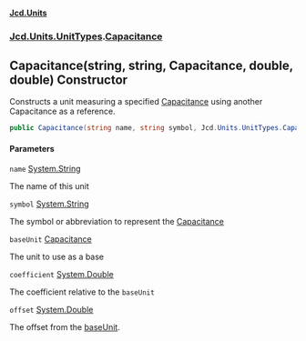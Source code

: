 #### [Jcd.Units](index.md 'index')
### [Jcd.Units.UnitTypes](Jcd.Units.UnitTypes.md 'Jcd.Units.UnitTypes').[Capacitance](Jcd.Units.UnitTypes.Capacitance.md 'Jcd.Units.UnitTypes.Capacitance')

## Capacitance(string, string, Capacitance, double, double) Constructor

Constructs a unit measuring a specified [Capacitance](Jcd.Units.UnitTypes.Capacitance.md 'Jcd.Units.UnitTypes.Capacitance') using another Capacitance as a reference.

```csharp
public Capacitance(string name, string symbol, Jcd.Units.UnitTypes.Capacitance baseUnit, double coefficient, double offset=0.0);
```
#### Parameters

<a name='Jcd.Units.UnitTypes.Capacitance.Capacitance(string,string,Jcd.Units.UnitTypes.Capacitance,double,double).name'></a>

`name` [System.String](https://docs.microsoft.com/en-us/dotnet/api/System.String 'System.String')

The name of this unit

<a name='Jcd.Units.UnitTypes.Capacitance.Capacitance(string,string,Jcd.Units.UnitTypes.Capacitance,double,double).symbol'></a>

`symbol` [System.String](https://docs.microsoft.com/en-us/dotnet/api/System.String 'System.String')

The symbol or abbreviation to represent the [Capacitance](Jcd.Units.UnitTypes.Capacitance.md 'Jcd.Units.UnitTypes.Capacitance')

<a name='Jcd.Units.UnitTypes.Capacitance.Capacitance(string,string,Jcd.Units.UnitTypes.Capacitance,double,double).baseUnit'></a>

`baseUnit` [Capacitance](Jcd.Units.UnitTypes.Capacitance.md 'Jcd.Units.UnitTypes.Capacitance')

The unit to use as a base

<a name='Jcd.Units.UnitTypes.Capacitance.Capacitance(string,string,Jcd.Units.UnitTypes.Capacitance,double,double).coefficient'></a>

`coefficient` [System.Double](https://docs.microsoft.com/en-us/dotnet/api/System.Double 'System.Double')

The coefficient relative to the `baseUnit`

<a name='Jcd.Units.UnitTypes.Capacitance.Capacitance(string,string,Jcd.Units.UnitTypes.Capacitance,double,double).offset'></a>

`offset` [System.Double](https://docs.microsoft.com/en-us/dotnet/api/System.Double 'System.Double')

The offset from the [baseUnit](Jcd.Units.UnitTypes.Capacitance.Capacitance(string,string,Jcd.Units.UnitTypes.Capacitance,double,double).md#Jcd.Units.UnitTypes.Capacitance.Capacitance(string,string,Jcd.Units.UnitTypes.Capacitance,double,double).baseUnit 'Jcd.Units.UnitTypes.Capacitance.Capacitance(string, string, Jcd.Units.UnitTypes.Capacitance, double, double).baseUnit').